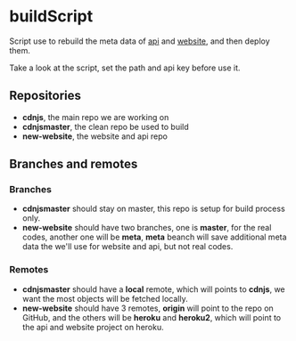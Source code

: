 buildScript
===========

Script use to rebuild the meta data of [api](https://github.com/cdnjs/cdnjs#api) and [website](https://cdnjs.com/), and then deploy them.

Take a look at the script, set the path and api key before use it.

## Repositories
* **cdnjs**, the main repo we are working on
* **cdnjsmaster**, the clean repo be used to build
* **new-website**, the website and api repo

## Branches and remotes

### Branches
* **cdnjsmaster** should stay on master, this repo is setup for build process only.
* **new-website** should have two branches, one is **master**, for the real codes, another one will be **meta**, **meta** beanch will save additional meta data the we'll use for website and api, but not real codes.

### Remotes
 * **cdnjsmaster** should have a **local** remote, which will points to **cdnjs**, we want the most objects will be fetched locally.
 * **new-website** should have 3 remotes, **origin** will point to the repo on GitHub, and the others will be **heroku** and **heroku2**, which will point to the api and website project on heroku.
